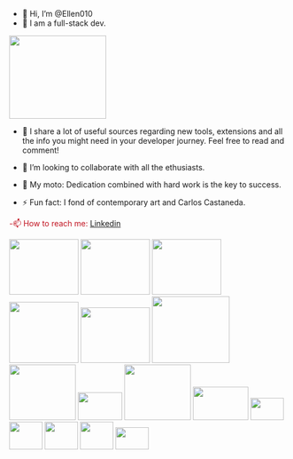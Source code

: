  - 👋 Hi, I’m @Ellen010
- 👀 I am a full-stack dev.
  
<img src="https://cdn.dribbble.com/users/510724/screenshots/5751670/media/17e0042a98e1b9a0ac2daa8ab078bfa6.gif" height="150" width="175" />

- 🎢 I share a lot of useful sources regarding new tools, extensions and all the info you might need in your developer journey. Feel free to read and comment!

- 💞️ I’m looking to collaborate with all the ethusiasts.
- 💫 My moto: Dedication combined with hard work is the key to success.
- ⚡ Fun fact: I fond of contemporary art and Carlos Castaneda.
<p style="color: #c1121f">-📫 How to reach me: <a href="[https://www.linkedin.com/in/sjodj-didhin125](https://www.linkedin.com/in/elena-welty-422a02177/" target="_blank" rel="noopener noreferrer" className="contact-link">Linkedin</a></p>

<img src="https://github.com/Ellen010/Ellen010/assets/157579304/77b1893a-e2dc-41be-89f6-ecd6179e9efc" height="100" width="125" />
<img src="https://github.com/Ellen010/Ellen010/assets/157579304/01432990-b76b-4fae-9079-37e029cb5e59" height="100" width="125" />
<img src="https://github.com/user-attachments/assets/7f321349-c1ae-4f9f-9d06-26e4b3a54866" height="100" width="125" />
<img src="https://github.com/user-attachments/assets/530d094f-6e2a-4090-8e5a-f7a6ef5101bd" height="110" width="125" />
<img src="https://github.com/user-attachments/assets/68222e5e-e141-4f23-9c96-a06620736fdd" height="100" width="125" />
<img src="https://github.com/Ellen010/Ellen010/assets/157579304/c0e3db7f-c6ba-4df0-ad63-b572406d6650" height="120" width="140" />
<img src="https://github.com/user-attachments/assets/211da2ef-9687-4ce5-9729-74850fb19d93" height="100" width="120" />
<img src="https://github.com/user-attachments/assets/43d38e6b-fc7f-48f1-8b25-b15d6a55f970" height="50" width="80" />
<img src="https://github.com/Ellen010/Ellen010/assets/157579304/0422e464-c68f-48a8-9354-568c158acf72" height="100" width="120" />
<img src="https://github.com/Ellen010/Ellen010/assets/157579304/aed1c30a-ff45-42f5-b0c4-a8eba021c14d" height="60" width="100" />
<img src="https://github.com/Ellen010/Ellen010/assets/157579304/d22a7f2e-6086-498c-9904-4140a578808d" height="40" width="60" />
<img src="https://github.com/user-attachments/assets/89a777c3-819b-4a20-9924-22fb63091db6" height="50" width="60" />
<img src="https://github.com/user-attachments/assets/4da05105-61b5-4e32-8016-1efccb60537d" height="50" width="60" />
<img src="https://github.com/user-attachments/assets/a0eb02f2-8447-4778-8ceb-33b2d5602251" height="50" width="60" />
<img src="https://github.com/user-attachments/assets/0c542f51-40ed-4601-a470-5f90f6c01e67" height="40" width="60" />


<!---<p align="center">
<img alt="Contributions" title="Contributions" src="https://github.com/Ellen010/Ellen010/blob/contributions/snake.svg"/>
</p>--->


<!---- **List of tools I use**: 
- MongoDB, Superbase, MySQL, DB designer.--->
  
<!---
Ellen010/Ellen010 is a ✨ special ✨ repository because its `README.md` (this file) appears on your GitHub profile.
You can click the Preview link to take a look at your changes.
--->
